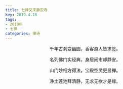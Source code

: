 ```yaml
---
title: 七律又来静安寺
key: 2019.4.18
tags: 
- 2019年 
- 七律
categories: 律诗
---
```


<p align="center">千年古刹变幽园，香客游人皆求签。
</p>
<p align="center">名列佛门实经典，身居闹市却静安。
</p>
<p align="center">山门妙相方得法，宝殿空灵更显禅。
</p>
<p align="center">净土莲池拜清静，无求无欲才是缘。
</p>
